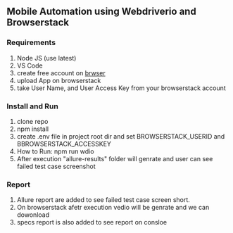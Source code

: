 ## Mobile Automation using Webdriverio and Browserstack

### Requirements
1. Node JS (use latest)
2. VS Code
3. create free account on [brwser](https://www.browserstack.com/)
4. upload App on browserstack
5. take User Name, and User Access Key from your browserstack account

### Install and Run
1. clone repo
2. npm install
3. create .env file in project root dir and set BROWSERSTACK_USERID and BBROWSERSTACK_ACCESSKEY
4. How to Run: npm run wdio
5. After execution "allure-results" folder will genrate and user can see failed test case screenshot 

### Report
1. Allure report are added to see failed test case screen short.
2. On browserstack afetr execution vedio will be genrate  and we can dowonload
3. specs report is also added to see report on consloe
